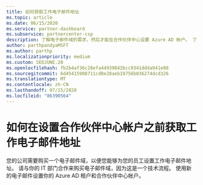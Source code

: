 ```yaml
---
title: 如何获取工作电子邮件地址
ms.topic: article
ms.date: 06/15/2020
ms.service: partner-dashboard
ms.subservice: partnercenter-csp
description: 了解电子邮件域的需求，然后才能在合作伙伴中心设置 Azure AD 帐户。 了解如何购买电子邮件域。
author: parthpandyaMSFT
ms.author: parthp
ms.localizationpriority: medium
ms.custom: SEOJUNE.20
ms.openlocfilehash: fb2b4af36c28efa44939842bcc9341ddda941e08
ms.sourcegitcommit: 6d45415908711cd0e28aeb19756b036274dcd326
ms.translationtype: MT
ms.contentlocale: zh-CN
ms.lasthandoff: 07/15/2020
ms.locfileid: "86390564"
---
```

# <a name="how-to-get-a-work-email-address-before-you-set-up-your-partner-center-account"></a>如何在设置合作伙伴中心帐户之前获取工作电子邮件地址

您的公司需要购买一个电子邮件域，以便您能够为您的员工设置工作电子邮件地址。 请与你的 IT 部门合作来购买电子邮件域，因为这是一个技术流程。 使用新的电子邮件设置你的 Azure AD 租户和合作伙伴中心帐户。
